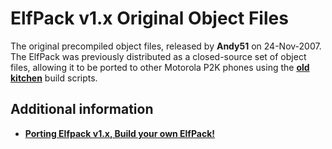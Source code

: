 ElfPack v1.x Original Object Files
==================================

The original precompiled object files, released by **Andy51** on 24-Nov-2007. The ElfPack was previously distributed as a closed-source set of object files, allowing it to be ported to other Motorola P2K phones using the **[old kitchen](https://github.com/MotoFanRu/P2K-ELF-SDK-OLD/tree/master/ELFKIT_EP1_Windows)** build scripts.

## Additional information

* **[Porting Elfpack v1.x, Build your own ElfPack!](https://forum.motofan.ru/index.php?showtopic=129128)**
